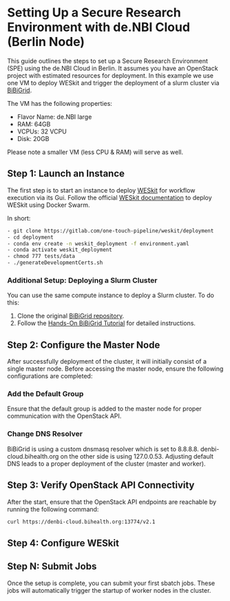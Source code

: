 # Setting Up a Secure Research Environment with de.NBI Cloud (Berlin Node)

This guide outlines the steps to set up a Secure Research Environment (SPE) using the de.NBI Cloud in Berlin. It assumes you have an OpenStack project with estimated resources for deployment. In this example we use one VM to deploy WESkit and trigger the deployment of a slurm cluster via [BiBiGrid](https://github.com/BiBiServ/bibigrid).

The VM has the following properties: 
- Flavor Name: de.NBI large
- RAM: 64GB
- VCPUs: 32 VCPU
- Disk: 20GB

Please note a smaller VM (less CPU & RAM) will serve as well.

## Step 1: Launch an Instance

The first step is to start an instance to deploy [WESkit](https://gitlab.com/one-touch-pipeline/weskit) for workflow execution via its Gui. 
Follow the official [WESkit documentation](https://gitlab.com/one-touch-pipeline/weskit/documentation/-/blob/master/deployment/getting_started.md) to deploy WESkit using Docker Swarm.

In short:
```bash
- git clone https://gitlab.com/one-touch-pipeline/weskit/deployment
- cd deployment
- conda env create -n weskit_deployment -f environment.yaml
- conda activate weskit_deployment
- chmod 777 tests/data
- ./generateDevelopmentCerts.sh
```

### Additional Setup: Deploying a Slurm Cluster

You can use the same compute instance to deploy a Slurm cluster. To do this:

1. Clone the original [BiBiGrid repository](https://github.com/BiBiServ/bibigrid).
2. Follow the [Hands-On BiBiGrid Tutorial](https://github.com/deNBI/bibigrid_clum) for detailed instructions.

## Step 2: Configure the Master Node

After successfully deployment of the cluster, it will initially consist of a single master node. Before accessing the master node, ensure the following configurations are completed:

### Add the Default Group
Ensure that the default group is added to the master node for proper communication with the OpenStack API.

### Change DNS Resolver ###
BiBiGrid is using a custom dnsmasq resolver which is set to 8.8.8.8. denbi-cloud.bihealth.org on the other side is using 127.0.0.53.
Adjusting default DNS leads to a proper deployment of the cluster (master and worker).

## Step 3: Verify OpenStack API Connectivity
After the start, ensure that the OpenStack API endpoints are reachable by running the following command:
```bash
curl https://denbi-cloud.bihealth.org:13774/v2.1
```
## Step 4: Configure WESkit


## Step N: Submit Jobs
Once the setup is complete, you can submit your first sbatch jobs. These jobs will automatically trigger the startup of worker nodes in the cluster.
